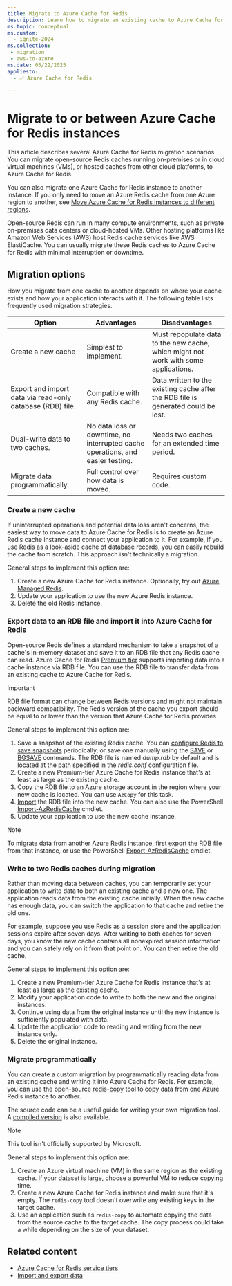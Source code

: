```yaml
---
title: Migrate to Azure Cache for Redis
description: Learn how to migrate an existing cache to Azure Cache for Redis or migrate between Azure Cache for Redis instances.
ms.topic: conceptual
ms.custom:
  - ignite-2024
ms.collection: 
 - migration
 - aws-to-azure
ms.date: 05/22/2025
appliesto:
  - ✅ Azure Cache for Redis

---
```

# Migrate to or between Azure Cache for Redis instances

This article describes several Azure Cache for Redis migration scenarios. You can migrate open-source Redis caches running on-premises or in cloud virtual machines (VMs), or hosted caches from other cloud platforms, to Azure Cache for Redis.

You can also migrate one Azure Cache for Redis instance to another instance. If you only need to move an Azure Redis cache from one Azure region to another, see [Move Azure Cache for Redis instances to different regions](cache-moving-resources.md).

Open-source Redis can run in many compute environments, such as private on-premises data centers or cloud-hosted VMs. Other hosting platforms like Amazon Web Services (AWS) host Redis cache services like AWS ElastiCache. You can usually migrate these Redis caches to Azure Cache for Redis with minimal interruption or downtime.

## Migration options

How you migrate from one cache to another depends on where your cache exists and how your application interacts with it. The following table lists frequently used migration strategies.

   | Option       | Advantages | Disadvantages |
   | ------------ | ---------- | ------------- |
   | Create a new cache | Simplest to implement. | Must repopulate data to the new cache, which might not work with some applications. |
   | Export and import data via read-only database (RDB) file. | Compatible with any Redis cache. | Data written to the existing cache after the RDB file is generated could be lost. | 
   | Dual-write data to two caches. | No data loss or downtime, no interrupted cache operations, and easier testing. | Needs two caches for an extended time period. | 
   | Migrate data programmatically. | Full control over how data is moved. | Requires custom code. | 

### Create a new cache

If uninterrupted operations and potential data loss aren't concerns, the easiest way to move data to Azure Cache for Redis is to create an Azure Redis cache instance and connect your application to it. For example, if you use Redis as a look-aside cache of database records, you can easily rebuild the cache from scratch. This approach isn't technically a migration.

General steps to implement this option are:

1. Create a new Azure Cache for Redis instance. Optionally, try out [Azure Managed Redis](../redis/overview.md).
1. Update your application to use the new Azure Redis instance.
3. Delete the old Redis instance.

### Export data to an RDB file and import it into Azure Cache for Redis

Open-source Redis defines a standard mechanism to take a snapshot of a cache's in-memory dataset and save it to an RDB file that any Redis cache can read. Azure Cache for Redis [Premium tier](cache-overview.md#service-tiers) supports importing data into a cache instance via RDB file. You can use the RDB file to transfer data from an existing cache to Azure Cache for Redis.

> [!IMPORTANT]
> RDB file format can change between Redis versions and might not maintain backward compatibility. The Redis version of the cache you export should be equal to or lower than the version that Azure Cache for Redis provides.

General steps to implement this option are:

1. Save a snapshot of the existing Redis cache. You can [configure Redis to save snapshots](https://redis.io/topics/persistence) periodically, or save one manually using the [SAVE](https://redis.io/commands/save) or [BGSAVE](https://redis.io/commands/bgsave) commands. The RDB file is named *dump.rdb* by default and is located at the path specified in the *redis.conf* configuration file.
1. Create a new Premium-tier Azure Cache for Redis instance that's at least as large as the existing cache.
1. Copy the RDB file to an Azure storage account in the region where your new cache is located. You can use `AzCopy` for this task.
1. [Import](cache-how-to-import-export-data.md#import) the RDB file into the new cache. You can also use the PowerShell [Import-AzRedisCache](/powershell/module/az.rediscache/import-azrediscache) cmdlet.
1. Update your application to use the new cache instance.

> [!NOTE]
> To migrate data from another Azure Redis instance, first [export](cache-how-to-import-export-data.md#export) the RDB file from that instance, or use the PowerShell [Export-AzRedisCache](/powershell/module/az.rediscache/export-azrediscache) cmdlet.

### Write to two Redis caches during migration

Rather than moving data between caches, you can temporarily set your application to write data to both an existing cache and a new one. The application reads data from the existing cache initially. When the new cache has enough data, you can switch the application to that cache and retire the old one.

For example, suppose you use Redis as a session store and the application sessions expire after seven days. After writing to both caches for seven days, you know the new cache contains all nonexpired session information and you can safely rely on it from that point on. You can then retire the old cache.

General steps to implement this option are:

1. Create a new Premium-tier Azure Cache for Redis instance that's at least as large as the existing cache.
1. Modify your application code to write to both the new and the original instances.
1. Continue using data from the original instance until the new instance is sufficiently populated with data.
1. Update the application code to reading and writing from the new instance only.
1. Delete the original instance.

### Migrate programmatically

You can create a custom migration by programmatically reading data from an existing cache and writing it into Azure Cache for Redis. For example, you can use the open-source [redis-copy](https://github.com/deepakverma/redis-copy) tool to copy data from one Azure Redis instance to another.

The source code can be a useful guide for writing your own migration tool. A [compiled version](https://github.com/deepakverma/redis-copy/releases/download/alpha/Release.zip) is also available.

> [!NOTE]
> This tool isn't officially supported by Microsoft. 

General steps to implement this option are:

1. Create an Azure virtual machine (VM) in the same region as the existing cache. If your dataset is large, choose a powerful VM to reduce copying time.
1. Create a new Azure Cache for Redis instance and make sure that it's empty. The `redis-copy` tool doesn't overwrite any existing keys in the target cache.
4. Use an application such as `redis-copy` to automate copying the data from the source cache to the target cache. The copy process could take a while depending on the size of your dataset.

## Related content

- [Azure Cache for Redis service tiers](cache-overview.md#service-tiers)
- [Import and export data](cache-how-to-import-export-data.md#import)
